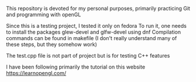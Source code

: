 This repository is devoted for my personal purposes, primarily practicing Git and programming with openGL

Since this is a testing project, I tested it only on fedora
To run it, one needs to install the packages glew-devel and glfw-devel using dnf
Compilation commands can be found in makefile 
(I don't really understand many of these steps, but they somehow work)

The test.cpp file is not part of project but is for testing C++ features

I have been following primarily the tutorial on this website https://learnopengl.com/